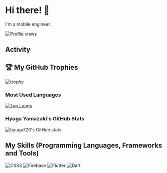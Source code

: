 # Hi there! 👋

I'm a mobile engineer.

![Profile views](https://komarev.com/ghpvc/?username=hyuga720)

## Activity

## 🏆 My GitHub Trophies
![trophy](https://github-profile-trophy.vercel.app/?username=Hirota723&theme=gruvbox)


### Most Used Languages
[![Top Langs](https://github-readme-stats.vercel.app/api/top-langs/?username=hyuga720&layout=compact)](https://github.com/anuraghazra/github-readme-stats)

### Hyuga Yamazaki's GitHub Stats
![hyuga720's GitHub stats](https://github-readme-stats.vercel.app/api?username=hyuga720&show_icons=true&theme=dark&count_private=true)

## My Skills (Programming Languages, Frameworks and Tools)


![CSS3](https://img.shields.io/badge/-CSS3-1572B6?style=flat-square&logo=css3)
![Firebase](https://img.shields.io/badge/-Firebase-FFCA28?style=flat-square&logo=firebase&logoColor=black)
![Flutter](https://img.shields.io/badge/-Flutter-02569B?style=flat-square&logo=flutter&logoColor=white)
![Dart](https://img.shields.io/badge/-Dart-0175C2?style=flat-square&logo=dart&logoColor=white)


